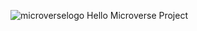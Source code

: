 ![microverselogo](https://user-images.githubusercontent.com/109646457/211634493-6e518a79-9005-4816-80da-84bf3a14fb6a.png)
                                                               Hello Microverse Project

